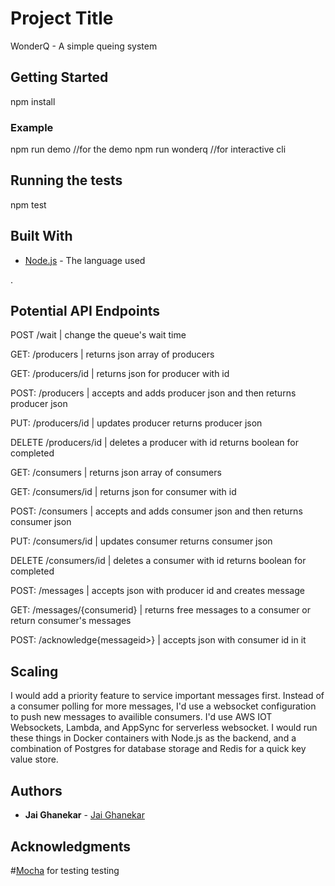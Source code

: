 # Project Title

WonderQ - A simple queing system

## Getting Started

npm install 


### Example
npm run demo //for the demo
npm run wonderq //for interactive cli


## Running the tests

npm test



## Built With

* [Node.js](https://nodejs.org/en/) - The language used

.

## Potential API Endpoints


POST /wait | change the queue's wait time  


GET: /producers |  returns json array of producers

GET: /producers/id | returns json for producer with id

POST: /producers | accepts and adds producer json and then returns producer json

PUT: /producers/id  | updates producer returns producer json

DELETE /producers/id |  deletes a producer with id returns boolean for completed 


GET: /consumers | returns json array of consumers 

GET: /consumers/id | returns json for consumer with id

POST: /consumers | accepts and adds consumer json and then returns consumer json

PUT: /consumers/id | updates consumer returns consumer json

DELETE /consumers/id | deletes a consumer with id returns boolean for completed 


POST: /messages | accepts json with producer id and creates message

GET: /messages/{consumerid} | returns free messages to a consumer or return 
consumer's messages

POST: /acknowledge{messageid>} | accepts json with consumer id in it


## Scaling

I would add a priority feature to service important messages first. Instead of a consumer polling for more messages, I'd use a websocket configuration to push new messages to availible consumers. I'd use  AWS IOT Websockets, Lambda, and AppSync for serverless websocket. I would run these things in Docker containers with Node.js as the backend, and a combination of Postgres for database storage and Redis for a quick key value store. 


## Authors

* **Jai Ghanekar**  - [Jai Ghanekar](https://github.com/JaiGhanekar)



## Acknowledgments
#[Mocha](https://mochajs.org/) for testing testing 
